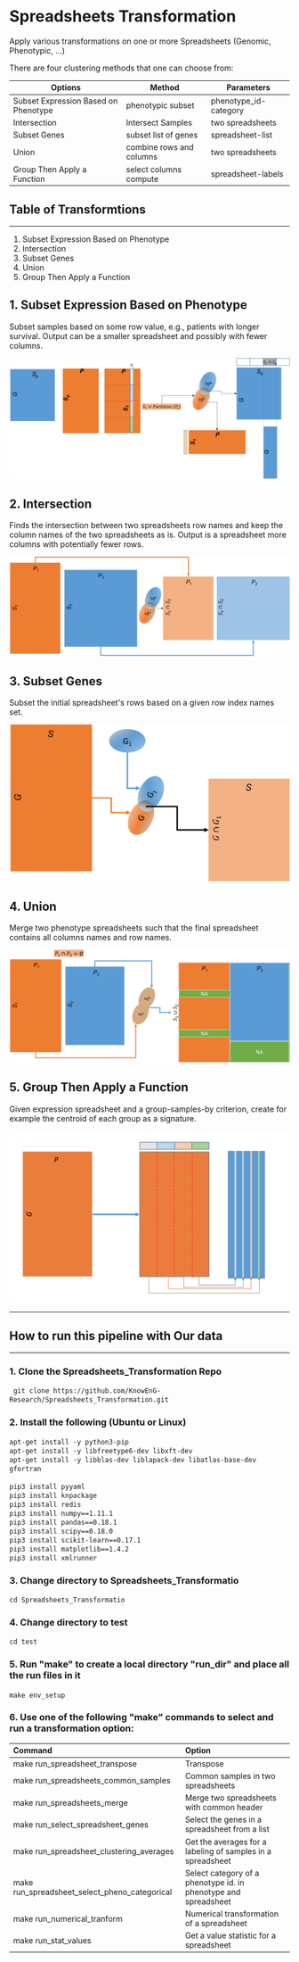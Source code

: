# Spreadsheets Transformation
Apply various transformations on one or more Spreadsheets (Genomic, Phenotypic, ...)

There are four clustering methods that one can choose from:


| **Options**                                      | **Method**                           | **Parameters**       |
| ------------------------------------------------ | -------------------------------------| -------------------- |
| Subset Expression Based on Phenotype             | phenotypic subset                    | phenotype_id-category|
| Intersection                                     | Intersect Samples                    | two spreadsheets     |
| Subset Genes                                     | subset list of genes                 | spreadsheet-list     |
| Union                                            | combine rows and columns             | two spreadsheets     |
| Group Then Apply a Function                      | select columns compute               | spreadsheet-labels   |


## Table of Transformtions
---
1. Subset Expression Based on Phenotype
2. Intersection
3. Subset Genes
4. Union
5. Group Then Apply a Function

## 1. Subset Expression Based on Phenotype

Subset samples based on some row value, e.g., patients with longer survival. Output can 
be a smaller spreadsheet and possibly with fewer columns.

<p align="center">
  <img  src="images/SubsetExpressionBasedonPhenotype.png">
</p>


## 2. Intersection

Finds the intersection between two spreadsheets row names and keep the column names of the two spreadsheets as is.
Output is a  spreadsheet more columns with potentially fewer rows.

<p align="center">
  <img  src="images/Intersection.png">
</p>

## 3. Subset Genes

Subset the initial spreadsheet's rows based on a given row index names set.

<p align="center">
  <img  src="images/SubsetGenes.png">
</p>

## 4. Union

Merge two phenotype spreadsheets such that the final spreadsheet contains all columns names and row names.

<p align="center">
  <img  src="images/Union.png">
</p>

## 5.  Group Then Apply a Function

Given expression spreadsheet and a group-samples-by criterion, create for example the centroid of each group as a signature. 

<p align="center">
  <img  src="images/GroupThenApplyaFunction.png">
</p>


* * * 
## How to run this pipeline with Our data
* * * 
### 1. Clone the Spreadsheets_Transformation Repo
```
 git clone https://github.com/KnowEnG-Research/Spreadsheets_Transformation.git
```
 
### 2. Install the following (Ubuntu or Linux)
  ```
 apt-get install -y python3-pip
 apt-get install -y libfreetype6-dev libxft-dev
 apt-get install -y libblas-dev liblapack-dev libatlas-base-dev gfortran

 pip3 install pyyaml
 pip3 install knpackage
 pip3 install redis
 pip3 install numpy==1.11.1
 pip3 install pandas==0.18.1 
 pip3 install scipy==0.18.0
 pip3 install scikit-learn==0.17.1
 pip3 install matplotlib==1.4.2
 pip3 install xmlrunner
```

### 3. Change directory to Spreadsheets_Transformatio

```
cd Spreadsheets_Transformatio
```

### 4. Change directory to test

```
cd test
```
 
### 5. Run "make" to create a local directory "run_dir" and place all the run files in it
```
make env_setup
```

### 6. Use one of the following "make" commands to select and run a transformation option:


| **Command**         | **Option**                                       | 
|:------------------- |:------------------------------------------------ | 
| make run_spreadsheet_transpose              | Transpose |
| make run_spreadsheets_common_samples       | Common samples in two spreadsheets|
| make run_spreadsheets_merge             | Merge two spreadsheets with common header|
| make run_select_spreadsheet_genes   | Select the genes in a spreadsheet from a list|
| make run_spreadsheet_clustering_averages  | Get the averages for a labeling of samples in a spreadsheet|
| make run_spreadsheet_select_pheno_categorical | Select category of a phenotype id. in phenotype and spreadsheet|
| make run_numerical_tranform | Numerical transformation of a spreadsheet|
| make run_stat_values | Get a value statistic for a spreadsheet|

